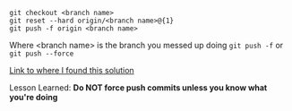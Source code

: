     git checkout <branch name>
    git reset --hard origin/<branch name>@{1}
    git push -f origin <branch name>

Where \<branch name\> is the branch you messed up doing ```git push -f``` or ```git push --force```

[Link to where I found this solution](https://stackoverflow.com/a/42271623/12075599)

Lesson Learned: **Do NOT force push commits unless you know what you're doing**
